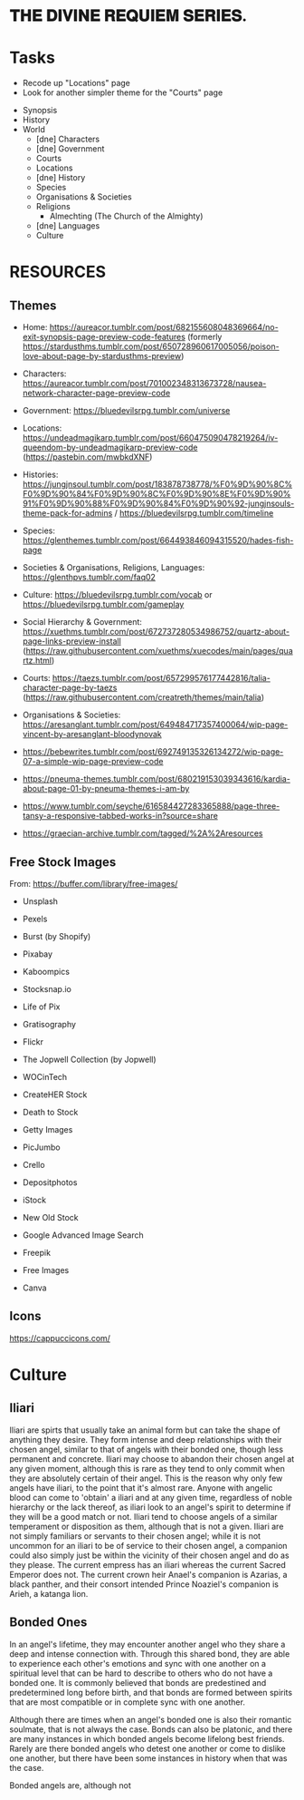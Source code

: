 # 𝐓𝐇𝐄 𝐃𝐈𝐕𝐈𝐍𝐄 𝐑𝐄𝐐𝐔𝐈𝐄𝐌 𝐒𝐄𝐑𝐈𝐄𝐒.

# Tasks
- Recode up "Locations" page
- Look for another simpler theme for the "Courts" page

*   Synopsis
*   History
*   World
    - [dne] Characters
    - [dne] Government
    - Courts
    - Locations
    - [dne] History
    - Species
    - Organisations & Societies
    - Religions
        - Almechting (The Church of the Almighty)
    - [dne] Languages
    - Culture

# RESOURCES
## Themes
- Home: https://aureacor.tumblr.com/post/682155608048369664/no-exit-synopsis-page-preview-code-features (formerly https://stardusthms.tumblr.com/post/650728960617005056/poison-love-about-page-by-stardusthms-preview)
- Characters: https://aureacor.tumblr.com/post/701002348313673728/nausea-network-character-page-preview-code
- Government: https://bluedevilsrpg.tumblr.com/universe
- Locations: https://undeadmagikarp.tumblr.com/post/660475090478219264/iv-queendom-by-undeadmagikarp-preview-code (https://pastebin.com/mwbkdXNF)
- Histories: https://jungjnsoul.tumblr.com/post/183878738778/%F0%9D%90%8C%F0%9D%90%84%F0%9D%90%8C%F0%9D%90%8E%F0%9D%90%91%F0%9D%90%88%F0%9D%90%84%F0%9D%90%92-jungjnsouls-theme-pack-for-admins / https://bluedevilsrpg.tumblr.com/timeline
- Species: https://glenthemes.tumblr.com/post/664493846094315520/hades-fish-page
- Societies & Organisations, Religions, Languages: https://glenthpvs.tumblr.com/faq02
- Culture: https://bluedevilsrpg.tumblr.com/vocab or https://bluedevilsrpg.tumblr.com/gameplay

- Social Hierarchy & Government: https://xuethms.tumblr.com/post/672737280534986752/quartz-about-page-links-preview-install (https://raw.githubusercontent.com/xuethms/xuecodes/main/pages/quartz.html)
- Courts: https://taezs.tumblr.com/post/657299576177442816/talia-character-page-by-taezs (https://raw.githubusercontent.com/creatreth/themes/main/talia)
- Organisations & Societies: https://aresanglant.tumblr.com/post/649484717357400064/wip-page-vincent-by-aresanglant-bloodynovak

- https://bebewrites.tumblr.com/post/692749135326134272/wip-page-07-a-simple-wip-page-preview-code
- https://pneuma-themes.tumblr.com/post/680219153039343616/kardia-about-page-01-by-pneuma-themes-i-am-by
- https://www.tumblr.com/seyche/616584427283365888/page-three-tansy-a-responsive-tabbed-works-in?source=share

- https://graecian-archive.tumblr.com/tagged/%2A%2Aresources

## Free Stock Images
From: https://buffer.com/library/free-images/

- Unsplash
- Pexels
- Burst (by Shopify)
- Pixabay
- Kaboompics
- Stocksnap.io
- Life of Pix

- Gratisography
- Flickr
- The Jopwell Collection (by Jopwell)
- WOCinTech
- CreateHER Stock
- Death to Stock
- Getty Images
- PicJumbo
- Crello
- Depositphotos
- iStock
- New Old Stock
- Google Advanced Image Search

- Freepik
- Free Images
- Canva

## Icons
https://cappuccicons.com/

# Culture
## Iliari

Iliari are spirts that usually take an animal form but can take the shape of anything they desire. They form intense and deep relationships with their chosen angel, similar to that of angels with their bonded one, though less permanent and concrete. Iliari may choose to abandon their chosen angel at any given moment, although this is rare as they tend to only commit when they are absolutely certain of their angel. This is the reason why only few angels have iliari, to the point that it's almost rare. Anyone with angelic blood can come to 'obtain' a iliari and at any given time, regardless of noble hierarchy or the lack thereof, as iliari look to an angel's spirit to determine if they will be a good match or not. Iliari tend to choose angels of a similar temperament or disposition as them, although that is not a given. Iliari are not simply familiars or servants to their chosen angel; while it is not uncommon for an iliari to be of service to their chosen angel, a companion could also simply just be within the vicinity of their chosen angel and do as they please. The current empress has an iliari whereas the current Sacred Emperor does not. The current crown heir Anael's companion is Azarias, a black panther, and their consort intended Prince Noaziel's companion is Arieh, a katanga lion.

## Bonded Ones

In an angel's lifetime, they may encounter another angel who they share a deep and intense connection with. Through this shared bond, they are able to experience each other's emotions and sync with one another on a spiritual level that can be hard to describe to others who do not have a bonded one. It is commonly believed that bonds are predestined and predetermined long before birth, and that bonds are formed between spirits that are most compatible or in complete sync with one another.

Although there are times when an angel's bonded one is also their romantic soulmate, that is not always the case. Bonds can also be platonic, and there are many instances in which bonded angels become lifelong best friends. Rarely are there bonded angels who detest one another or come to dislike one another, but there have been some instances in history when that was the case.

Bonded angels are, although not